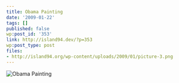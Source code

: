 ```yaml
---
title: Obama Painting
date: '2009-01-22'
tags: []
published: false
wp:post_id: '353'
link: http://island94.dev/?p=353
wp:post_type: post
files:
- http://island94.org/wp-content/uploads/2009/01/picture-3.png
---
```


![Obama Painting](http://island94.org/wp-content/uploads/2009/01/picture-3.png "Obama Painting")